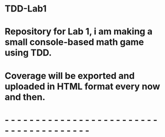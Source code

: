 # TDD-Lab1
# Repository for Lab 1, i am making a small console-based math game using TDD.
# Coverage will be exported and uploaded in HTML format every now and then.
# - - - - - - - - - - - - - - - - - - - - - - - - - - - - - - - - - - - - - - -
